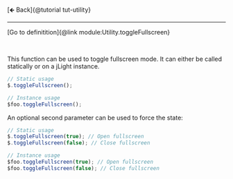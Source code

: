 [🡸 Back]{@tutorial tut-utility}
___

[Go to definitition]{@link module:Utility.toggleFullscreen}

&nbsp;

This function can be used to toggle fullscreen mode. It can either be called statically or on a jLight instance.

```js
// Static usage
$.toggleFullscreen();

// Instance usage
$foo.toggleFullscreen();
```

An optional second parameter can be used to force the state:


```js
// Static usage
$.toggleFullscreen(true); // Open fullscreen
$.toggleFullscreen(false); // Close fullscreen

// Instance usage
$foo.toggleFullscreen(true); // Open fullscreen
$foo.toggleFullscreen(false); // Close fullscreen
```

